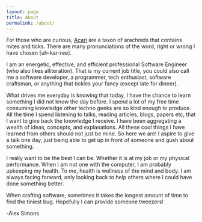 ```yaml
---
layout: page
title: About
permalink: /about/
---
```


For those who are curious, [Acari](https://en.wikipedia.org/wiki/Acari) are a taxon of arachnids that contains mites and ticks.
There are many pronunciations of the word, right or wrong I have chosen [uh-kar-ree].

I am an energetic, effective, and efficient professional Software Engineer (who also likes alliteration).
That is my current job title, you could also call me a software developer, a programmer, tech enthusiast, software craftsman, or anything that tickles your fancy (except late for dinner).

What drives me everyday is knowing that today, I have the chance to learn something I did not know the day before.
I spend a lot of my free time consuming knowledge other techno geeks are so kind enough to produce.
All the time I spend listening to talks, reading articles, blogs, papers etc, that I want to give back the knowledge I receive. 
I have been aggregating a wealth of ideas, concepts, and explanations.
All these cool things I have learned from others should not just be mine. 
So here we are! 
I aspire to give a talk one day, just being able to get up in front of someone and gush about something.

I really want to be the best I can be. Whether it is at my job or my physical performance. 
When I am not one with the computer, I am probably upkeeping my health. 
To me, health is wellness of the mind and body. 
I am always facing forward, only looking back to help others where I could have done something better. 

When crafting software, sometimes it takes the longest amount of time to find the tiniest bug. 
Hopefully I can provide someone tweezers!

\-Alex Simons 